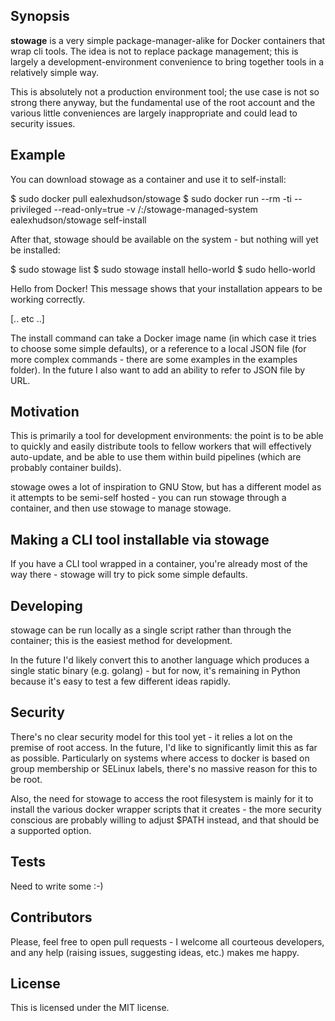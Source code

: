 ## Synopsis

**stowage** is a very simple package-manager-alike for Docker containers that wrap cli tools. The idea is not to replace package management; this is largely a development-environment convenience to bring together tools in a relatively simple way.

This is absolutely not a production environment tool; the use case is not so strong there anyway, but the fundamental use of the root account and the various little conveniences are largely inappropriate and could lead to security issues.

## Example

You can download stowage as a container and use it to self-install:

  $ sudo docker pull ealexhudson/stowage
  $ sudo docker run --rm -ti --privileged --read-only=true -v /:/stowage-managed-system ealexhudson/stowage self-install

After that, stowage should be available on the system - but nothing will yet be installed:

  $ sudo stowage list
  $ sudo stowage install hello-world
  $ sudo hello-world

  Hello from Docker!
  This message shows that your installation appears to be working correctly.

  [.. etc ..]

The install command can take a Docker image name (in which case it tries to choose some simple defaults), or a reference to a local JSON file (for more complex commands - there are some examples in the examples folder). In the future I also want to add an ability to refer to JSON file by URL.

## Motivation

This is primarily a tool for development environments: the point is to be able to quickly and easily distribute tools to fellow workers that will effectively auto-update, and be able to use them within build pipelines (which are probably container builds).

stowage owes a lot of inspiration to GNU Stow, but has a different model as it attempts to be semi-self hosted - you can run stowage through a container, and then use stowage to manage stowage.

## Making a CLI tool installable via stowage

If you have a CLI tool wrapped in a container, you're already most of the way there - stowage will try to pick some simple defaults. 

## Developing

stowage can be run locally as a single script rather than through the container; this is the easiest method for development.

In the future I'd likely convert this to another language which produces a single static binary (e.g. golang) - but for now, it's remaining in Python because it's easy to test a few different ideas rapidly.

## Security

There's no clear security model for this tool yet - it relies a lot on the premise of root access. In the future, I'd like to significantly limit this as far as possible. Particularly on systems where access to docker is based on group membership or SELinux labels, there's no massive reason for this to be root.

Also, the need for stowage to access the root filesystem is mainly for it to install the various docker wrapper scripts that it creates - the more security conscious are probably willing to adjust $PATH instead, and that should be a supported option.


## Tests

Need to write some :-)

## Contributors

Please, feel free to open pull requests - I welcome all courteous developers, and any help (raising issues, suggesting ideas, etc.) makes me happy.

## License

This is licensed under the MIT license.